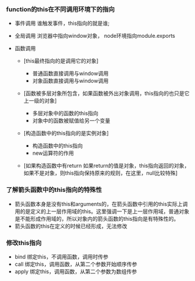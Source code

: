 ### function的this在不同调用环境下的指向

 * 事件调用     谁触发事件，this指向的就是谁;

 * 全局调用     浏览器中指向window对象， node环境指向module.exports

 * 函数调用

   * [this最终指向的是调用它的对象]
     * 普通函数直接调用与window调用
     * 对象函数直接调用与window调用     

   * [函数被多层对象所包含，如果函数被外出对象调用，this指向的也只是它上一级的对象]
     * 多层对象中的函数的this指向
     * 对象中的函数被赋值给另一个变量

   * [构造函数中的this指向的是实例对象]
     * 构造函数中的this指向
     * new运算符的作用

   * [如果构造函数中有return  如果return的值是对象，this指向返回的对象，如果不是对象，则this指向保持原来的规则，在这里，null比较特殊]

### 了解箭头函数中的this指向的特殊性

* 箭头函数本身是没有this和arguments的，在箭头函数中引用的this实际上调用的是定义的上一层作用域的this。这里强调一下是上一层作用域，普通对象是不能形成作用域的，所以对象内的箭头函数的this指向是有特殊性的。
* 箭头函数的this在定义的时候已经形成，无法修改

### 修改this指向

* bind       绑定this，不调用函数，调用时传参
* call         绑定this，调用函数，从第二个参数开始顺序传参
* apply     绑定this，调用函数，从第二个参数为数组传参